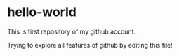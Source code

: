 # hello-world
This is first repository of my github account.

Trying to explore all features of github by editing this file!

